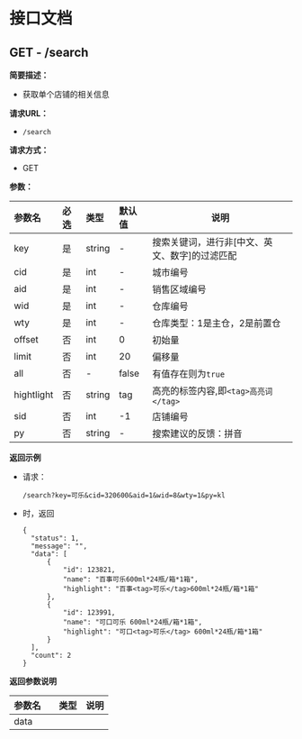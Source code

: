 
# 接口文档


## GET - /search

**简要描述：**
- 获取单个店铺的相关信息

**请求URL：**
- ` /search `

**请求方式：**
- GET

**参数：**

|参数名|必选|类型|默认值|说明|
|:----|:---|:-----|:-----|-----|
|key|是|string|-|搜索关键词，进行非\[中文、英文、数字\]的过滤匹配|
|cid|是|int|-|城市编号|
|aid|是|int|-|销售区域编号|
|wid|是|int|-|仓库编号|
|wty|是|int|-|仓库类型：1是主仓，2是前置仓|
|offset|否|int|0|初始量|
|limit|否|int|20|偏移量|
|all|否|-|false|有值存在则为`true`|
|hightlight|否|string|tag|高亮的标签内容,即`<tag>高亮词</tag>`|
|sid|否|int|-1|店铺编号|
|py|否|string|-|搜索建议的反馈：拼音|

**返回示例**

- 请求：

	```
	/search?key=可乐&cid=320600&aid=1&wid=8&wty=1&py=kl
	```
- 时，返回

	```
  {
      "status": 1,
      "message": "",
      "data": [
          {
              "id": 123821,
              "name": "百事可乐600ml*24瓶/箱*1箱",
              "highlight": "百事<tag>可乐</tag>600ml*24瓶/箱*1箱"
          },
          {
              "id": 123991,
              "name": "可口可乐 600ml*24瓶/箱*1箱",
              "highlight": "可口<tag>可乐</tag> 600ml*24瓶/箱*1箱"
          }
      ],
      "count": 2
  }
	```

**返回参数说明**

|参数名||类型|说明|
|:----|:---|:---|:-----|
|data||||
